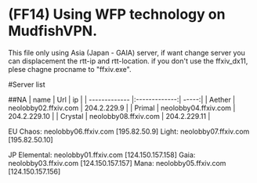 # (FF14) Using WFP technology on MudfishVPN.
This file only using Asia (Japan - GAIA) server,
if want change server you can displacement the rtt-ip and rtt-location.
if you don't use the ffxiv_dx11, plese chagne procname to "ffxiv.exe".


#Server list

##NA
| name          | Url           | ip  |
| ------------- |:-------------:| -----:|
| Aether        | neolobby02.ffxiv.com     | 204.2.229.9  |
| Primal        | neolobby04.ffxiv.com     | 204.2.229.10 |
| Crystal       | neolobby08.ffxiv.com     | 204.2.229.11 |


EU
Chaos: neolobby06.ffxiv.com [195.82.50.9]
Light: neolobby07.ffxiv.com [195.82.50.10]


JP
Elemental: neolobby01.ffxiv.com [124.150.157.158]
Gaia: neolobby03.ffxiv.com [124.150.157.157]
Mana: neolobby05.ffxiv.com [124.150.157.156]
